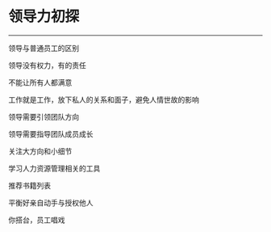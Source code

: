 # 领导力初探

---

领导与普通员工的区别

领导没有权力，有的责任

不能让所有人都满意

工作就是工作，放下私人的关系和面子，避免人情世故的影响

领导需要引领团队方向

领导需要指导团队成员成长

关注大方向和小细节

学习人力资源管理相关的工具

推荐书籍列表

平衡好亲自动手与授权他人

你搭台，员工唱戏

